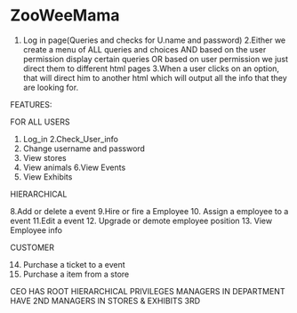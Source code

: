 # ZooWeeMama

1. Log in page(Queries and checks for U.name and password)
2.Either we create a menu of ALL queries and choices AND based on the user permission display certain queries 
OR  based on user permission we just direct them to different html pages
3.When a user clicks on an option, that will direct him to another html which will output all the info that they are looking for.

FEATURES:

FOR ALL USERS

1. Log_in 
2.Check_User_info
3. Change username and password
4. View stores
5. View animals
6.View Events 
7. View Exhibits


HIERARCHICAL

8.Add or delete  a event 
9.Hire or fire a Employee
10. Assign a employee to a event 
11.Edit a event
12. Upgrade or demote employee position
13. View Employee info 

CUSTOMER

14. Purchase a ticket to a event 
15. Purchase a item from a store



CEO HAS ROOT HIERARCHICAL PRIVILEGES 
MANAGERS IN DEPARTMENT HAVE 2ND 
MANAGERS IN STORES & EXHIBITS 3RD
